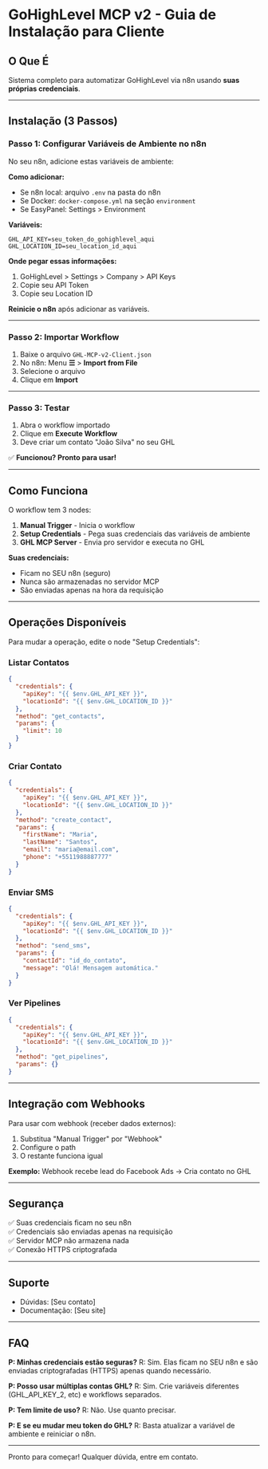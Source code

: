 # GoHighLevel MCP v2 - Guia de Instalação para Cliente

## O Que É

Sistema completo para automatizar GoHighLevel via n8n usando **suas próprias credenciais**.

---

## Instalação (3 Passos)

### Passo 1: Configurar Variáveis de Ambiente no n8n

No seu n8n, adicione estas variáveis de ambiente:

**Como adicionar:**
- Se n8n local: arquivo `.env` na pasta do n8n
- Se Docker: `docker-compose.yml` na seção `environment`
- Se EasyPanel: Settings > Environment

**Variáveis:**
```
GHL_API_KEY=seu_token_do_gohighlevel_aqui
GHL_LOCATION_ID=seu_location_id_aqui
```

**Onde pegar essas informações:**
1. GoHighLevel > Settings > Company > API Keys
2. Copie seu API Token
3. Copie seu Location ID

**Reinicie o n8n** após adicionar as variáveis.

---

### Passo 2: Importar Workflow

1. Baixe o arquivo `GHL-MCP-v2-Client.json`
2. No n8n: Menu **☰** > **Import from File**
3. Selecione o arquivo
4. Clique em **Import**

---

### Passo 3: Testar

1. Abra o workflow importado
2. Clique em **Execute Workflow**
3. Deve criar um contato "João Silva" no seu GHL

✅ **Funcionou? Pronto para usar!**

---

## Como Funciona

O workflow tem 3 nodes:

1. **Manual Trigger** - Inicia o workflow
2. **Setup Credentials** - Pega suas credenciais das variáveis de ambiente
3. **GHL MCP Server** - Envia pro servidor e executa no GHL

**Suas credenciais:**
- Ficam no SEU n8n (seguro)
- Nunca são armazenadas no servidor MCP
- São enviadas apenas na hora da requisição

---

## Operações Disponíveis

Para mudar a operação, edite o node "Setup Credentials":

### Listar Contatos
```json
{
  "credentials": {
    "apiKey": "{{ $env.GHL_API_KEY }}",
    "locationId": "{{ $env.GHL_LOCATION_ID }}"
  },
  "method": "get_contacts",
  "params": {
    "limit": 10
  }
}
```

### Criar Contato
```json
{
  "credentials": {
    "apiKey": "{{ $env.GHL_API_KEY }}",
    "locationId": "{{ $env.GHL_LOCATION_ID }}"
  },
  "method": "create_contact",
  "params": {
    "firstName": "Maria",
    "lastName": "Santos",
    "email": "maria@email.com",
    "phone": "+5511988887777"
  }
}
```

### Enviar SMS
```json
{
  "credentials": {
    "apiKey": "{{ $env.GHL_API_KEY }}",
    "locationId": "{{ $env.GHL_LOCATION_ID }}"
  },
  "method": "send_sms",
  "params": {
    "contactId": "id_do_contato",
    "message": "Olá! Mensagem automática."
  }
}
```

### Ver Pipelines
```json
{
  "credentials": {
    "apiKey": "{{ $env.GHL_API_KEY }}",
    "locationId": "{{ $env.GHL_LOCATION_ID }}"
  },
  "method": "get_pipelines",
  "params": {}
}
```

---

## Integração com Webhooks

Para usar com webhook (receber dados externos):

1. Substitua "Manual Trigger" por "Webhook"
2. Configure o path
3. O restante funciona igual

**Exemplo:** Webhook recebe lead do Facebook Ads → Cria contato no GHL

---

## Segurança

✅ Suas credenciais ficam no seu n8n  
✅ Credenciais são enviadas apenas na requisição  
✅ Servidor MCP não armazena nada  
✅ Conexão HTTPS criptografada  

---

## Suporte

- Dúvidas: [Seu contato]
- Documentação: [Seu site]

---

## FAQ

**P: Minhas credenciais estão seguras?**
R: Sim. Elas ficam no SEU n8n e são enviadas criptografadas (HTTPS) apenas quando necessário.

**P: Posso usar múltiplas contas GHL?**
R: Sim. Crie variáveis diferentes (GHL_API_KEY_2, etc) e workflows separados.

**P: Tem limite de uso?**
R: Não. Use quanto precisar.

**P: E se eu mudar meu token do GHL?**
R: Basta atualizar a variável de ambiente e reiniciar o n8n.

---

Pronto para começar! Qualquer dúvida, entre em contato.
